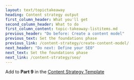 ```yaml
---
layout: text/topictakeaway
heading: Content strategy output
first_column_header: What you'll get
second_column_header: What to do
first_column_content: topic-takeaway-listitems.md
previous_header: "Do before: Create a content model"
previous_text: Set the foundations phase
previous_link: /content-strategy/create-content-model/
next_header: "Do next: Define your SEO"
next_text: Set the foundations phase
next_link: /content-strategy/seo/
---
```


Add to **Part 9** in the [Content Strategy Template](/content-strategy/start-content-strategy/show-problem-evidence/content-strategy-template/)
